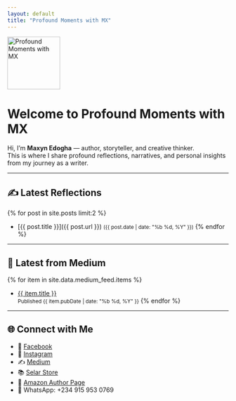 ```yaml
---
layout: default
title: "Profound Moments with MX"
---
```


<img src="{{ site.baseurl }}/assets/images/logo.png" alt="Profound Moments with MX" style="width:120px;">


# Welcome to Profound Moments with MX

Hi, I’m **Maxyn Edogha** — author, storyteller, and creative thinker.  
This is where I share profound reflections, narratives, and personal insights from my journey as a writer.

---

## ✍️ Latest Reflections
{% for post in site.posts limit:2 %}
- [{{ post.title }}]({{ post.url }}) <small>({{ post.date | date: "%b %d, %Y" }})</small>
{% endfor %}

---

## 📰 Latest from Medium
{% for item in site.data.medium_feed.items %}
- <a href="{{ item.link }}" target="_blank">{{ item.title }}</a>  
  <small>Published {{ item.pubDate | date: "%b %d, %Y" }}</small>
{% endfor %}

---

## 🌐 Connect with Me

- 📘 [Facebook](https://bit.ly/ProfoundMomentswithMX)
- 📸 [Instagram](https://instagram.com/maxdie_tunnie)
- ✍️ [Medium](https://medium.com/@DaiMika)
- 📚 [Selar Store](https://selar.com/m/maxyn-edogha1)
- 📖 [Amazon Author Page](https://www.amazon.com/-/e/B0FN7H1RF2)
- 💬 WhatsApp: +234 915 953 0769

